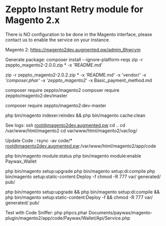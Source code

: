 # Zeppto Instant Retry module for Magento 2.x

There is NO configuration to be done in the Magento interface, please contact us to enable the service on your instance.

Magento 2:
https://magento2dev.augmented.pw/admin_6hwcym

Generate package:
composer install --ignore-platform-reqs
zip -r zeppto_magento2-2.0.0.zip * -x 'README.md'

 zip -r zeppto_magento2-2.0.2.zip * -x 'README.md' -x 'vendor/*' -x 'composer.phar' -x 'zeppto_magento2*' -x Basic_payment_method.md

composer require zeppto/magento2
composer require zeppto/magento2:dev/master


composer require zeppto/magento2:dev-master

php bin/magento indexer:reindex && php bin/magento cache:clean

See logs:
ssh root@magento2dev.augmented.pw
cd .. cd /var/www/html/magento2
cd var/www/html/magento2/var/log/

Update Code :
rsync -av code/* root@magento2dev.augmented.pw:/var/www/html/magento2/app/code

php bin/magento module:status
php bin/magento module:enable Paywax_Wallet

php bin/magento setup:upgrade
php bin/magento setup:di:compile
php bin/magento setup:static-content:Deploy -f
chmod -R 777 var/ generated/ pub/

php bin/magento setup:upgrade && php bin/magento setup:di:compile && php bin/magento setup:static-content:Deploy -f && chmod -R 777 var/ generated/ pub/

Test with Code Sniffer:
php phpcs.phar Documents/paywax/magento-plugin/magento2/app/code/Paywax/Wallet/Api/Service.php 

